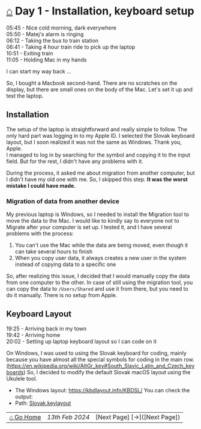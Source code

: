 # [⌂](/README.md) Day 1 - Installation, keyboard setup 

05:45 - Nice cold morning, dark everywhere  
05:50 - Matej's alarm is ringing  
06:12 - Taking the bus to train station  
06:41 - Taking 4 hour train ride to pick up the laptop  
10:51 - Exiting train  
11:05 - Holding Mac in my hands

I can start my way back ...

So, I bought a Macbook second-hand. There are no scratches on the display, but there are small ones on the body of the Mac. 
Let's set it up and test the laptop.

## Installation

The setup of the laptop is straightforward and really simple to follow. The only hard part was logging in to my Apple ID. I selected the Slovak keyboard layout, but I soon realized it was not the same 
as Windows. Thank you, Apple.  
I managed to log in by searching for the symbol and copying it to the input field.
But for the rest, I didn't have any problems with it.

During the process, it asked me about migration from another computer, but I didn't have 
my old one with me. So, I skipped this step. **It was the worst mistake I could have made.**

### Migration of data from another device
My previous laptop is Windows, so I needed to install the Migration tool to move the data to the 
Mac. I would like to kindly say to everyone not to Migrate after your computer is set up.
I tested it, and I have several problems with the process:
1. You can't use the Mac while the data are being moved, even though it can take several hours to finish
2. When you copy user data, it always creates a new user in the system instead of copying data to a specific one

So, after realizing this issue, I decided that I would manually copy the data from one computer to the other.
In case of still using the migration tool, you can copy the data to `/Users/Shared` and use it from there,
but you need to do it manually. There is no setup from Apple.

## Keyboard Layout
19:25 - Arriving back in my town  
19:42 - Arriving home  
20:02 - Setting up laptop keyboard layout so I can code on it

On Windows, I was used to using the Slovak keyboard for coding, mainly because you have almost all the special symbols for coding in the main row. (https://en.wikipedia.org/wiki/AltGr_key#South_Slavic_Latin_and_Czech_keyboards)
So, I decided to modify the default Slovak macOS layout using the Ukulele tool.
- The Windows layout:  https://kbdlayout.info/KBDSL/
You can check the output:
- Path: [Slovak.keylayout](KeyboardLayout/Slovak.keylayout)


|  |  |  |
| :---         |     :---:      |          ---: |
| [⌂ Go Home](/README.md) | *13th Feb 2024*  | [Next Page] [->]([Next Page])    |

